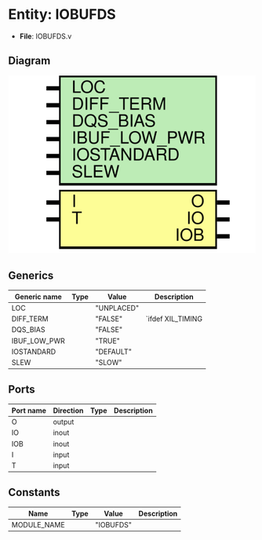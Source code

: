 # Entity: IOBUFDS

- **File**: IOBUFDS.v
## Diagram

![Diagram](IOBUFDS.svg "Diagram")
## Generics

| Generic name | Type | Value      | Description         |
| ------------ | ---- | ---------- | ------------------- |
| LOC          |      | "UNPLACED" |                     |
| DIFF_TERM    |      | "FALSE"    |  `ifdef XIL_TIMING  |
| DQS_BIAS     |      | "FALSE"    |                     |
| IBUF_LOW_PWR |      | "TRUE"     |                     |
| IOSTANDARD   |      | "DEFAULT"  |                     |
| SLEW         |      | "SLOW"     |                     |
## Ports

| Port name | Direction | Type | Description |
| --------- | --------- | ---- | ----------- |
| O         | output    |      |             |
| IO        | inout     |      |             |
|  IOB      | inout     |      |             |
| I         | input     |      |             |
|  T        | input     |      |             |
## Constants

| Name        | Type | Value     | Description |
| ----------- | ---- | --------- | ----------- |
| MODULE_NAME |      | "IOBUFDS" |             |
